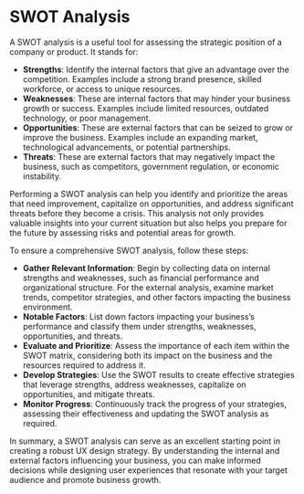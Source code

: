 # SWOT Analysis

A SWOT analysis is a useful tool for assessing the strategic position of a company or product. It stands for:

- **Strengths**: Identify the internal factors that give an advantage over the competition. Examples include a strong brand presence, skilled workforce, or access to unique resources.
- **Weaknesses**: These are internal factors that may hinder your business growth or success. Examples include limited resources, outdated technology, or poor management.
- **Opportunities**: These are external factors that can be seized to grow or improve the business. Examples include an expanding market, technological advancements, or potential partnerships.
- **Threats**: These are external factors that may negatively impact the business, such as competitors, government regulation, or economic instability.

Performing a SWOT analysis can help you identify and prioritize the areas that need improvement, capitalize on opportunities, and address significant threats before they become a crisis. This analysis not only provides valuable insights into your current situation but also helps you prepare for the future by assessing risks and potential areas for growth.

To ensure a comprehensive SWOT analysis, follow these steps:

- **Gather Relevant Information**: Begin by collecting data on internal strengths and weaknesses, such as financial performance and organizational structure. For the external analysis, examine market trends, competitor strategies, and other factors impacting the business environment.
- **Notable Factors**: List down factors impacting your business’s performance and classify them under strengths, weaknesses, opportunities, and threats.
- **Evaluate and Prioritize**: Assess the importance of each item within the SWOT matrix, considering both its impact on the business and the resources required to address it.
- **Develop Strategies**: Use the SWOT results to create effective strategies that leverage strengths, address weaknesses, capitalize on opportunities, and mitigate threats.
- **Monitor Progress**: Continuously track the progress of your strategies, assessing their effectiveness and updating the SWOT analysis as required.

In summary, a SWOT analysis can serve as an excellent starting point in creating a robust UX design strategy. By understanding the internal and external factors influencing your business, you can make informed decisions while designing user experiences that resonate with your target audience and promote business growth.
